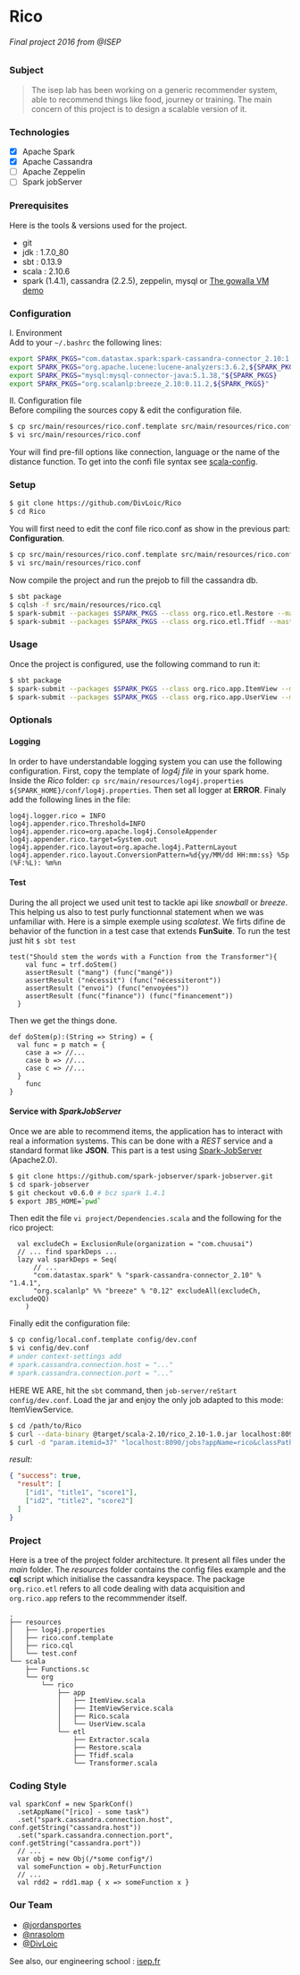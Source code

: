# Rico
###### Final project 2016 from @ISEP

### Subject
>The isep lab has been working on a generic recommender system, able to recommend
>things like food, journey or training. The main concern of this project is to design a scalable version of it.

### Technologies
- [X] Apache Spark
- [X] Apache Cassandra
- [ ] Apache Zeppelin
- [ ] Spark jobServer

### Prerequisites
Here is the tools & versions used for the project.
- git
- jdk   : 1.7.0_80
- sbt   : 0.13.9
- scala : 2.10.6
- spark (1.4.1), cassandra (2.2.5), zeppelin, mysql or
[The gowalla VM demo](https://github.com/natalinobusa/gowalla-spark-demo)


### Configuration
I. Environment      
Add to your `~/.bashrc` the following lines:
```sh
export SPARK_PKGS="com.datastax.spark:spark-cassandra-connector_2.10:1.4.1"
export SPARK_PKGS="org.apache.lucene:lucene-analyzers:3.6.2,${SPARK_PKGS}"
export SPARK_PKGS="mysql:mysql-connector-java:5.1.38,"${SPARK_PKGS}
export SPARK_PKGS="org.scalanlp:breeze_2.10:0.11.2,${SPARK_PKGS}"
```
II. Configuration file      
Before compiling the sources copy & edit the configuration file.
```bash
$ cp src/main/resources/rico.conf.template src/main/resources/rico.conf
$ vi src/main/resources/rico.conf
```
Your will find pre-fill options like connection, language or the name of the distance function. To get into the confi file
syntax see [scala-config](https://github.com/typesafehub/config).

### Setup

```bash
$ git clone https://github.com/DivLoic/Rico
$ cd Rico
```

You will first need to edit the conf file rico.conf as show in the previous part: **Configuration**.
```bash
$ cp src/main/resources/rico.conf.template src/main/resources/rico.conf
$ vi src/main/resources/rico.conf
```

Now compile the project and run the prejob to fill the cassandra db.
```bash
$ sbt package
$ cqlsh -f src/main/resources/rico.cql
$ spark-submit --packages $SPARK_PKGS --class org.rico.etl.Restore --master <your-master> /path/to/jar
$ spark-submit --packages $SPARK_PKGS --class org.rico.etl.Tfidf --master <your-master> /path/to/jar
```
### Usage       
Once the project is configured, use the following command to run it:
```bash
$ sbt package
$ spark-submit --packages $SPARK_PKGS --class org.rico.app.ItemView --master <your-master> /path/to/jar <id item>
$ spark-submit --packages $SPARK_PKGS --class org.rico.app.UserView --master <your-master> /path/to/jar <id user>
```

### Optionals

#### Logging
In order to have understandable logging system you can use the following configuration. First, copy the template of *log4j file*
in your spark home. Inside the *Rico* folder: `cp src/main/resources/log4j.properties ${SPARK_HOME}/conf/log4j.properties`.
Then set all logger at **ERROR**. Finaly add the following lines in the file:
```properties
log4j.logger.rico = INFO
log4j.appender.rico.Threshold=INFO
log4j.appender.rico=org.apache.log4j.ConsoleAppender
log4j.appender.rico.target=System.out
log4j.appender.rico.layout=org.apache.log4j.PatternLayout
log4j.appender.rico.layout.ConversionPattern=%d{yy/MM/dd HH:mm:ss} %5p (%F:%L): %m%n
```

#### Test
During the all project we used unit test to tackle api like *snowball* or *breeze*. This helping us also to test purly functionnal
statement when we was unfamiliar with. Here is a simple exemple using *scalatest*. We firts difine de behavior of the function 
in a test case that extends **FunSuite**. To run the test just hit `$ sbt test`
```{scala}
test("Should stem the words with a Function from the Transformer"){
    val func = trf.doStem()
    assertResult ("mang") (func("mangé"))
    assertResult ("nécessit") (func("nécessiteront"))
    assertResult ("envoi") (func("envoyées"))
    assertResult (func("finance")) (func("financement"))
  }
```
Then we get the things done.
```{scala}
def doStem(p):(String => String) = {
  val func = p match = {
    case a => //...
    case b => //...
    case c => //...
  }
    func
}
```

#### Service with *SparkJobServer*
Once we are able to recommend items, the application has to interact with real a information
systems. This can be done with a *REST* service and a standard format like **JSON**. This part
is a test using [Spark-JobServer](https://github.com/spark-jobserver/spark-jobserver) (Apache2.0).
```bash
$ git clone https://github.com/spark-jobserver/spark-jobserver.git
$ cd spark-jobserver
$ git checkout v0.6.0 # bcz spark 1.4.1
$ export JBS_HOME=`pwd`
```
Then edit the file `vi project/Dependencies.scala` and the following for the rico project:
```{scala}
  val excludeCh = ExclusionRule(organization = "com.chuusai")
  // ... find sparkDeps ...
  lazy val sparkDeps = Seq(
      // ...
      "com.datastax.spark" % "spark-cassandra-connector_2.10" % "1.4.1",
      "org.scalanlp" %% "breeze" % "0.12" excludeAll(excludeCh, excludeQQ)
    )
```
Finally edit the configuration file:
```bash
$ cp config/local.conf.template config/dev.conf
$ vi config/dev.conf
# under context-settings add
# spark.cassandra.connection.host = "..."
# spark.cassandra.connection.port = "..."
```
HERE WE ARE, hit the `sbt` command, then `job-server/reStart config/dev.conf`. Load the jar and enjoy the
only job adapted to this mode: ItemViewService.
```bash
$ cd /path/to/Rico
$ curl --data-binary @target/scala-2.10/rico_2.10-1.0.jar localhost:8090/jars/rico
$ curl -d "param.itemid=37" "localhost:8090/jobs?appName=rico&classPath=org.rico.app.ItemViewService&sync=true&timeout=999"
```
*result:*
```json
{ "success": true,
  "result": [
    ["id1", "title1", "score1"],
    ["id2", "title2", "score2"]
  ]
}
```

### Project
Here is a tree of the project folder architecture. It present all files under the
*main* folder. The *resources* folder contains the config files example and the **cql**
script which initialise the cassandra keyspace. The package `org.rico.etl` refers to all
code dealing with data acquisition and `org.rico.app` refers to the recommmender itself.
```
.
├── resources
│   ├── log4j.properties
│   ├── rico.conf.template
│   ├── rico.cql
│   └── test.conf
└── scala
    ├── Functions.sc
    └── org
        └── rico
            ├── app
            │   ├── ItemView.scala
            │   ├── ItemViewService.scala
            │   ├── Rico.scala
            │   └── UserView.scala
            └── etl
                ├── Extractor.scala
                ├── Restore.scala
                ├── Tfidf.scala
                └── Transformer.scala
```

### Coding Style

```{scala}
val sparkConf = new SparkConf()
  .setAppName("[rico] - some task")
  .set("spark.cassandra.connection.host", conf.getString("cassandra.host"))
  .set("spark.cassandra.connection.port", conf.getString("cassandra.port"))
  // ...
  var obj = new Obj(/*some config*/)
  val someFunction = obj.ReturFunction
  // ...
  val rdd2 = rdd1.map { x => someFunction x }
```

### Our Team
- [@jordansportes](https://github.com/jordansportes8355)
- [@nrasolom](https://github.com/nrasolom)
- [@DivLoic](https://github.com/DivLoic)

See also, our engineering school : [isep.fr](http://www.isep.fr)
